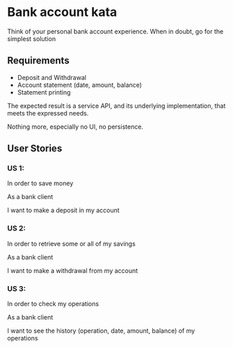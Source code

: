 # Bank account kata
Think of your personal bank account experience. When in doubt, go for the simplest solution

## Requirements
- Deposit and Withdrawal
- Account statement (date, amount, balance)
- Statement printing

The expected result is a service API, and its underlying implementation, that meets the expressed needs.

Nothing more, especially no UI, no persistence.

## User Stories
### US 1:
In order to save money

As a bank client

I want to make a deposit in my account

### US 2:
In order to retrieve some or all of my savings

As a bank client

I want to make a withdrawal from my account

### US 3:
In order to check my operations

As a bank client

I want to see the history (operation, date, amount, balance) of my operations
